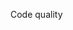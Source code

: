 <span id="title">Code quality</span>

<div id="body">

<include src="introduction/container-inParent-asPanel.md" boilerplate />
<include src="maximizeReadability/container-inParent-asPanel.md" boilerplate />
<include src="followStandard/container-inParent-asPanel.md" boilerplate />
<include src="nameWell/container-inParent-asPanel.md" boilerplate />
<include src="avoidShortcuts/container-inParent-asPanel.md" boilerplate />
<include src="commentMinimally/container-inParent-asPanel.md" boilerplate />

</div>
